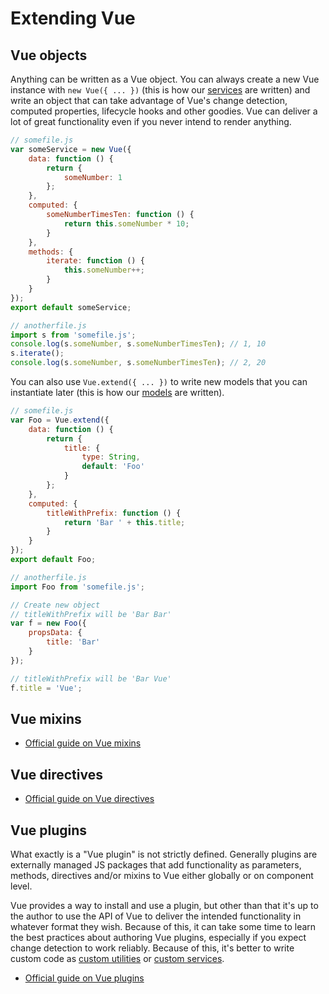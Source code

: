 
# Extending Vue

## Vue objects

Anything can be written as a Vue object. You can always create a new Vue instance with `new Vue({ ... })` (this is how our [services](services.md) are written) and write an object that can take advantage of Vue's change detection, computed properties, lifecycle hooks and other goodies. Vue can deliver a lot of great functionality even if you never intend to render anything.

```js
// somefile.js
var someService = new Vue({
	data: function () {
		return {
			someNumber: 1
		};
	},
	computed: {
		someNumberTimesTen: function () {
			return this.someNumber * 10;
		}
	},
	methods: {
		iterate: function () {
			this.someNumber++;
		}
	}
});
export default someService;

// anotherfile.js
import s from 'somefile.js';
console.log(s.someNumber, s.someNumberTimesTen); // 1, 10
s.iterate();
console.log(s.someNumber, s.someNumberTimesTen); // 2, 20
```

You can also use `Vue.extend({ ... })` to write new models that you can instantiate later (this is how our [models](models.md) are written).

```js
// somefile.js
var Foo = Vue.extend({
	data: function () {
		return {
			title: {
				type: String,
				default: 'Foo'
			}
		};
	},
	computed: {
		titleWithPrefix: function () {
			return 'Bar ' + this.title;
		}
	}
});
export default Foo;

// anotherfile.js
import Foo from 'somefile.js';

// Create new object
// titleWithPrefix will be 'Bar Bar'
var f = new Foo({
	propsData: {
		title: 'Bar'
	}
});

// titleWithPrefix will be 'Bar Vue'
f.title = 'Vue';
```

## Vue mixins

- [Official guide on Vue mixins](https://vuejs.org/v2/guide/mixins)

## Vue directives

- [Official guide on Vue directives](https://vuejs.org/v2/guide/custom-directive)

## Vue plugins

What exactly is a "Vue plugin" is not strictly defined. Generally plugins are externally managed JS packages that add functionality as parameters, methods, directives and/or mixins to Vue either globally or on component level.

Vue provides a way to install and use a plugin, but other than that it's up to the author to use the API of Vue to deliver the intended functionality in whatever format they wish. Because of this, it can take some time to learn the best practices about authoring Vue plugins, especially if you expect change detection to work reliably. Because of this, it's better to write custom code as [custom utilities](services.md) or [custom services](services.md).

- [Official guide on Vue plugins](https://vuejs.org/v2/guide/plugins)
